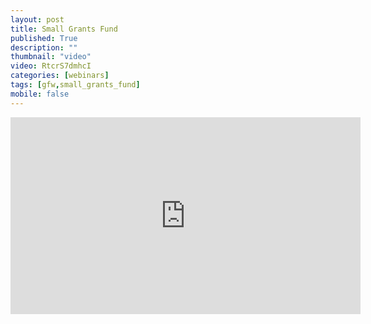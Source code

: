 ```yaml
---
layout: post
title: Small Grants Fund
published: True
description: ""
thumbnail: "video"
video: RtcrS7dmhcI
categories: [webinars]
tags: [gfw,small_grants_fund]
mobile: false
---
```



<div id="desktopContent" class="content">
  <div class="video">
    <iframe width="560" height="315" src="https://www.youtube.com/embed/RtcrS7dmhcI" frameborder="0" allowfullscreen></iframe>
  </div>
</div>

<div id="mobileContent" class="content">
</div>

